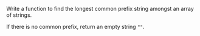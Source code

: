﻿Write a function to find the longest common prefix string amongst an array of strings.

If there is no common prefix, return an empty string `""`.